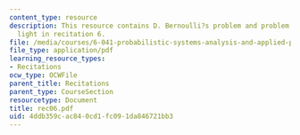 ```yaml
---
content_type: resource
description: This resource contains D. Bernoulli?s problem and problem on traffic
  light in recitation 6.
file: /media/courses/6-041-probabilistic-systems-analysis-and-applied-probability-spring-2006/4ddb359cac840cd1fc091da846721bb3_rec06.pdf
file_type: application/pdf
learning_resource_types:
- Recitations
ocw_type: OCWFile
parent_title: Recitations
parent_type: CourseSection
resourcetype: Document
title: rec06.pdf
uid: 4ddb359c-ac84-0cd1-fc09-1da846721bb3
---
```

